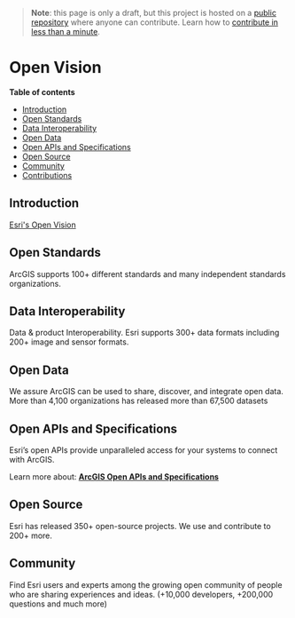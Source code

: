 > **Note**: this page is only a draft, but this project is hosted on a [public repository](https://github.com/hhkaos/awesome-arcgis) where anyone can contribute. Learn how to [contribute in less than a minute](https://github.com/hhkaos/awesome-arcgis/blob/master/CONTRIBUTING.md#contributions).

# Open Vision
<!-- START doctoc generated TOC please keep comment here to allow auto update -->
<!-- DON'T EDIT THIS SECTION, INSTEAD RE-RUN doctoc TO UPDATE -->
**Table of contents**

- [Introduction](#introduction)
- [Open Standards](#open-standards)
- [Data Interoperability](#data-interoperability)
- [Open Data](#open-data)
- [Open APIs and Specifications](#open-apis-and-specifications)
- [Open Source](#open-source)
- [Community](#community)
- [Contributions](#contributions)

<!-- END doctoc generated TOC please keep comment here to allow auto update -->

## Introduction
[Esri's Open Vision](http://www.esri.com/software/open)

## Open Standards
ArcGIS supports 100+ different standards and many independent standards organizations.

## Data Interoperability
Data & product Interoperability. Esri supports 300+ data formats including 200+ image and sensor formats.

## Open Data
We assure ArcGIS can be used to share, discover, and integrate open data. More than 4,100 organizations has released more than 67,500 datasets

## Open APIs and Specifications
Esri’s open APIs provide unparalleled access for your systems to connect with ArcGIS.

Learn more about: **[ArcGIS Open APIs and Specifications](open-apis-and-specs/README.md)**

## Open Source
Esri has released 350+ open-source projects. We use and contribute to 200+ more.

## Community
Find Esri users and experts among the growing open community of people who are sharing experiences and ideas. (+10,000 developers, +200,000 questions and much more)



